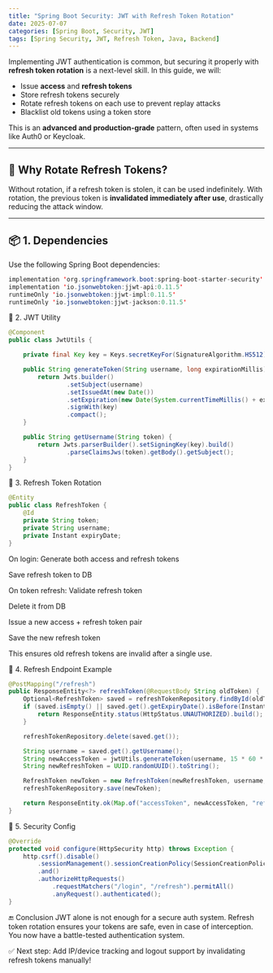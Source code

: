 ```yaml
---
title: "Spring Boot Security: JWT with Refresh Token Rotation"
date: 2025-07-07
categories: [Spring Boot, Security, JWT]
tags: [Spring Security, JWT, Refresh Token, Java, Backend]
---
```


Implementing JWT authentication is common, but securing it properly with **refresh token rotation** is a next-level skill. In this guide, we will:

- Issue **access** and **refresh tokens**
- Store refresh tokens securely
- Rotate refresh tokens on each use to prevent replay attacks
- Blacklist old tokens using a token store

This is an **advanced and production-grade** pattern, often used in systems like Auth0 or Keycloak.

---

## 🧠 Why Rotate Refresh Tokens?

Without rotation, if a refresh token is stolen, it can be used indefinitely. With rotation, the previous token is **invalidated immediately after use**, drastically reducing the attack window.

---

## 📦 1. Dependencies

Use the following Spring Boot dependencies:

```java
implementation 'org.springframework.boot:spring-boot-starter-security'
implementation 'io.jsonwebtoken:jjwt-api:0.11.5'
runtimeOnly 'io.jsonwebtoken:jjwt-impl:0.11.5'
runtimeOnly 'io.jsonwebtoken:jjwt-jackson:0.11.5'
```
🔐 2. JWT Utility
```java
@Component
public class JwtUtils {

    private final Key key = Keys.secretKeyFor(SignatureAlgorithm.HS512);

    public String generateToken(String username, long expirationMillis) {
        return Jwts.builder()
                .setSubject(username)
                .setIssuedAt(new Date())
                .setExpiration(new Date(System.currentTimeMillis() + expirationMillis))
                .signWith(key)
                .compact();
    }

    public String getUsername(String token) {
        return Jwts.parserBuilder().setSigningKey(key).build()
                .parseClaimsJws(token).getBody().getSubject();
    }
}
```
🔁 3. Refresh Token Rotation
```java
@Entity
public class RefreshToken {
    @Id
    private String token;
    private String username;
    private Instant expiryDate;
}
```
On login:
Generate both access and refresh tokens

Save refresh token to DB

On token refresh:
Validate refresh token

Delete it from DB

Issue a new access + refresh token pair

Save the new refresh token

This ensures old refresh tokens are invalid after a single use.

🔄 4. Refresh Endpoint Example
```java
@PostMapping("/refresh")
public ResponseEntity<?> refreshToken(@RequestBody String oldToken) {
    Optional<RefreshToken> saved = refreshTokenRepository.findById(oldToken);
    if (saved.isEmpty() || saved.get().getExpiryDate().isBefore(Instant.now())) {
        return ResponseEntity.status(HttpStatus.UNAUTHORIZED).build();
    }

    refreshTokenRepository.delete(saved.get());

    String username = saved.get().getUsername();
    String newAccessToken = jwtUtils.generateToken(username, 15 * 60 * 1000); // 15 mins
    String newRefreshToken = UUID.randomUUID().toString();

    RefreshToken newToken = new RefreshToken(newRefreshToken, username, Instant.now().plus(7, ChronoUnit.DAYS));
    refreshTokenRepository.save(newToken);

    return ResponseEntity.ok(Map.of("accessToken", newAccessToken, "refreshToken", newRefreshToken));
}
```
🧷 5. Security Config
```java
@Override
protected void configure(HttpSecurity http) throws Exception {
    http.csrf().disable()
        .sessionManagement().sessionCreationPolicy(SessionCreationPolicy.STATELESS)
        .and()
        .authorizeHttpRequests()
            .requestMatchers("/login", "/refresh").permitAll()
            .anyRequest().authenticated();
}
```
🔚 Conclusion
JWT alone is not enough for a secure auth system. Refresh token rotation ensures your tokens are safe, even in case of interception. You now have a battle-tested authentication system.

✅ Next step: Add IP/device tracking and logout support by invalidating refresh tokens manually!
